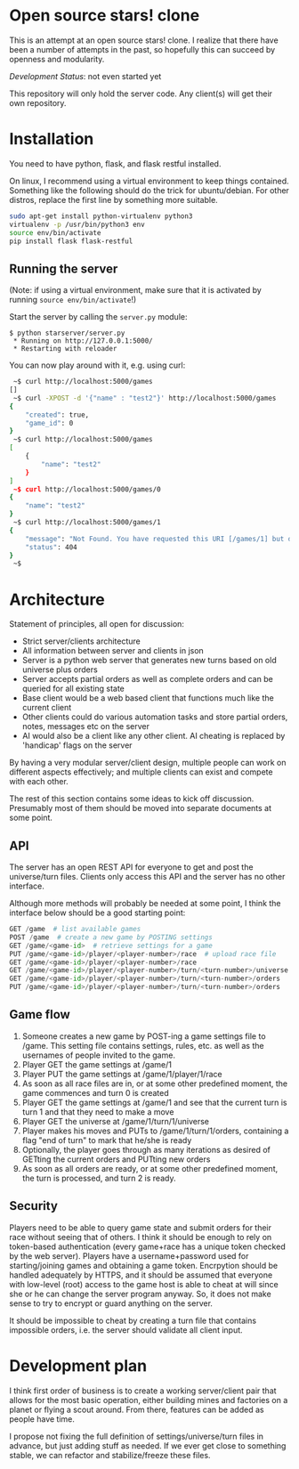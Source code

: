 Open source stars! clone
=====

This is an attempt at an open source stars! clone.
I realize that there have been a number of attempts in the past, so hopefully this can succeed by openness and modularity.

*Development Status*: not even started yet

This repository will only hold the server code. Any client(s) will get their own repository.

Installation
====

You need to have python, flask, and flask restful installed.

On linux, I recommend using a virtual environment to keep things contained.
Something like the following should do the trick for ubuntu/debian.
For other distros, replace the first line by something more suitable.


```bash
sudo apt-get install python-virtualenv python3
virtualenv -p /usr/bin/python3 env
source env/bin/activate
pip install flask flask-restful
```

Running the server
---

(Note: if using a virtual environment, make sure that it is activated by running `source env/bin/activate`!)

Start the server by calling the `server.py` module:

```
$ python starserver/server.py
 * Running on http://127.0.0.1:5000/
 * Restarting with reloader
```

You can now play around with it, e.g. using curl:

```bash
 ~$ curl http://localhost:5000/games
[]
 ~$ curl -XPOST -d '{"name" : "test2"}' http://localhost:5000/games
{
    "created": true,
    "game_id": 0
}
 ~$ curl http://localhost:5000/games
[
    {
        "name": "test2"
    }
]
 ~$ curl http://localhost:5000/games/0
{
    "name": "test2"
}
 ~$ curl http://localhost:5000/games/1
{
    "message": "Not Found. You have requested this URI [/games/1] but did you mean /games/<int:game_id> or /games ?",
    "status": 404
}
 ~$
```


Architecture
=====

Statement of principles, all open for discussion:

- Strict server/clients architecture
- All information between server and clients in json
- Server is a python web server that generates new turns based on old universe plus orders
- Server accepts partial orders as well as complete orders and can be queried for all existing state
- Base client would be a web based client that functions much like the current client
- Other clients could do various automation tasks and store partial orders, notes, messages etc on the server
- AI would also be a client like any other client. AI cheating is replaced by 'handicap' flags on the server

By having a very modular server/client design, multiple people can work on different aspects effectively; and multiple clients can exist and compete with each other.

The rest of this section contains some ideas to kick off discussion.
Presumably most of them should be moved into separate documents at some point.

API
-----

The server has an open REST API for everyone to get and post the universe/turn files.
Clients only access this API and the server has no other interface.

Although more methods will probably be needed at some point, I think the interface below should be a good starting point:

```python
GET /game  # list available games
POST /game  # create a new game by POSTING settings
GET /game/<game-id>  # retrieve settings for a game
PUT /game/<game-id>/player/<player-number>/race  # upload race file
GET /game/<game-id>/player/<player-number>/race
GET /game/<game-id>/player/<player-number>/turn/<turn-number>/universe
GET /game/<game-id>/player/<player-number>/turn/<turn-number>/orders
PUT /game/<game-id>/player/<player-number>/turn/<turn-number>/orders
```

Game flow
----

1. Someone creates a new game by POST-ing a game settings file to /game. This setting file contains settings, rules, etc. as well as the usernames of people invited to the game.
2. Player GET the game settings at /game/1
3. Player PUT the game settings at /game/1/player/1/race
4. As soon as all race files are in, or at some other predefined moment, the game commences and turn 0 is created
5. Player GET the game settings at /game/1 and see that the current turn is turn 1 and that they need to make a move
6. Player GET the universe at /game/1/turn/1/universe
7. Player makes his moves and PUTs to /game/1/turn/1/orders, containing a flag "end of turn" to mark that he/she is ready
8. Optionally, the player goes through as many iterations as desired of GETting the current orders and PUTting new orders
8. As soon as all orders are ready, or at some other predefined moment, the turn is processed, and turn 2 is ready.

Security
-----

Players need to be able to query game state and submit orders for their race without seeing that of others.
I think it should be enough to rely on token-based authentication (every game+race has a unique token checked by the web server).
Players have a username+password used for starting/joining games and obtaining a game token.
Encrpytion should be handled adequately by HTTPS, and it should be assumed that everyone with low-level (root) access to the game host is able to cheat at will since she or he can change the server program anyway.
So, it does not make sense to try to encrypt or guard anything on the server.

It should be impossible to cheat by creating a turn file that contains impossible orders, i.e. the server should validate all client input.

Development plan
====

I think first order of business is to create a working server/client pair that allows for the most basic operation, either building mines and factories on a planet or flying a scout around. From there, features can be added as people have time.

I propose not fixing the full definition of settings/universe/turn files in advance, but just adding stuff as needed. If we ever get close to something stable, we can refactor and stabilize/freeze these files.
